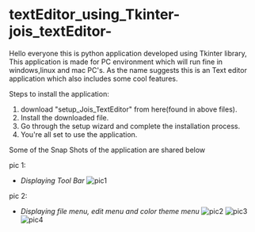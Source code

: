 # textEditor_using_Tkinter-jois_textEditor-
Hello everyone this is python application developed using Tkinter library, This application is made for PC environment which will run fine in windows,linux and mac PC's.
As the name suggests this is an Text editor application which also includes some cool features.

Steps to install the application:
1. download "setup_Jois_TextEditor" from here(found in above files).
2. Install the downloaded file. 
3. Go through the setup wizard and complete the installation process.
4. You're all set to use the application.

Some of the Snap Shots of the application are shared below

pic 1:
* *Displaying Tool Bar*
![pic1](https://user-images.githubusercontent.com/72604642/125207876-b5f64500-e2ac-11eb-932e-06f630fb2797.jpg)

pic 2:
* *Displaying file menu, edit menu and color theme menu*
![pic2](https://user-images.githubusercontent.com/72604642/125208024-b5aa7980-e2ad-11eb-88b2-2e6e3acb36a5.jpg)
![pic3](https://user-images.githubusercontent.com/72604642/125208028-bd6a1e00-e2ad-11eb-993a-e8766ccb7cff.jpg)
![pic4](https://user-images.githubusercontent.com/72604642/125208033-c35fff00-e2ad-11eb-9ae3-dc5ec08e4df2.jpg)
